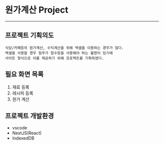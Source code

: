 # 원가계산 Project

---

## 프로젝트 기획의도

```
식당/카페등의 원가계산, 수익계산을 위해 엑셀을 이용하는 경우가 많다.
엑셀을 사용할 경우 점주가 함수등을 사용해야 하는 불편이 있기에
사이트 형식으로 이를 제공하기 위해 프로젝트를 기획하였다.
```

## 필요 화면 목록

1. 재료 등록
2. 레시피 등록
3. 원가 계산

## 프로젝트 개발환경

- vscode
- NextJS(React)
- IndexedDB
